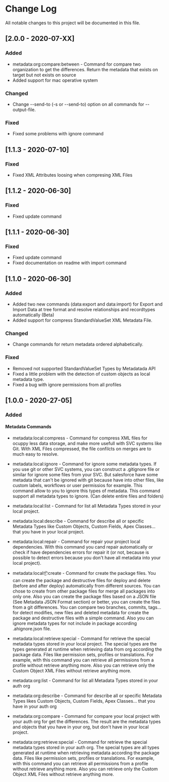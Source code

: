 # Change Log
All notable changes to this project will be documented in this file.

## [2.0.0 - 2020-07-XX]
### Added
- metadata:org:compare:between - Command for compare two organization to get the differences. Return the metadata that exists on target but not exists on source
- Added support for mac operative system

### Changed
- Change --send-to (-s or --send-to) option on all commands for --output-file.

### Fixed
- Fixed some problems with ignore command

## [1.1.3 - 2020-07-10]
### Fixed
- Fixed XML Attributes loosing when compresing XML Files

## [1.1.2 - 2020-06-30]
### Fixed
- Fixed update command

## [1.1.1 - 2020-06-30]
### Fixed
- Fixed update command
- Fixed documentation on readme with import command

## [1.1.0 - 2020-06-30]
### Added
- Added two new commands (data:export and data:import) for Export and Import Data at tree format and resolve relationships and recordtypes automatically (Beta)
- Added support for compress StandardValueSet XML Metadata File. 

### Changed
- Change commands for return metadata ordered alphabetically.

### Fixed
- Removed not supported StandardValueSet Types by Metadatada API
- Fixed a little problem with the detection of custom objects as local metadata type.
- Fixed a bug with ignore permissions from all profiles

## [1.0.0 - 2020-27-05]
### Added
#### Metadata Commands
- metadata:local:compress - Command for compress XML files for ocuppy less data storage, and make more usefull with SVC systems like Git. With XML Files compressed, the file confilcts on merges are to much easy to resolve.

- metadata:local:ignore - Command for ignore some metadata types. If you use git or other SVC systems, you can construct a .gitignore file or similar for ignore some files from your SVC. But salesforce have some metadata that can't be ignored with git because have into other files, like custom labels, workflows or user permissios for example. This command allow to you to ignore this types of metadata. This command support all metadata types to ignore. (Can delete entire files and folders)

- metadata:local:list - Command for list all Metadata Types stored in your local project. 

- metadata:local:describe - Command for describe all or specific Metadata Types like Custom Objects, Custom Fields, Apex Classes... that you have in your local project.

- metadata:local:repair - Command for repair your project local dependencies. With this command you cand repair automatically or check if have dependencies errors for repair it (or not, because is possible to detect errors because you don't have all metadata into your local project).

- metadata:local:package:create - Command for create the package files. You can create the package and destructive files for deploy and delete (before and after deploy) automatically from different sources. You can chose to create from other package files for merge all packages into only one. Also you can create the package files based on a JSON file (See Metadata JSON Format section) or better, you can create the files from a git differences. You can compare two branches, commits, tags... for detect modifies, new files and deleted metadata for create the package and destructive files with a simple command. Also you can ignore metadata types for not include in package according .ahignore.json file.

- metadata:local:retrieve:special - Command for retrieve the special metadata types stored in your local project. The special types are the types generated at runtime when retrieving data from org according the package data. Files like permission sets, profiles or translations. For example, with this command you can retrieve all permissions from a profile without retrieve anything more. Also you can retrieve only the Custom Object XML Files without retrieve anything more.

- metadata:org:list - Command for list all Metadata Types stored in your auth org

- metadata:org:describe - Command for describe all or specific Metadata Types likes Custom Objects, Custom Fields, Apex Classes... that you have in your auth org

- metadata:org:compare - Command for compare your local project with your auth org for get the differences. The result are the metadata types and objects that you have in your org, but don't have in your local project.

- metadata:org:retrieve:special - Command for retrieve the special metadata types stored in your auth org. The special types are all types generated at runtime when retrieving metadata according the package data. Files like permission sets, profiles or translations. For example, with this command you can retrieve all permissions from a profile without retrieve anything more. Also you can retrieve only the Custom Object XML Files without retrieve anything more.
